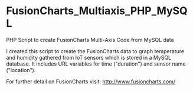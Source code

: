 # FusionCharts_Multiaxis_PHP_MySQL
PHP Script to create FusionCharts Multi-Axis Code from MySQL data

I created this script to create the FusionCharts data to graph temperature and humidity gathered from IoT sensors which is stored in a MySQL database.  It includes URL variables for time ("duration") and sensor name ("location").

For further detail on FusionCharts visit:
http://www.fusioncharts.com/
